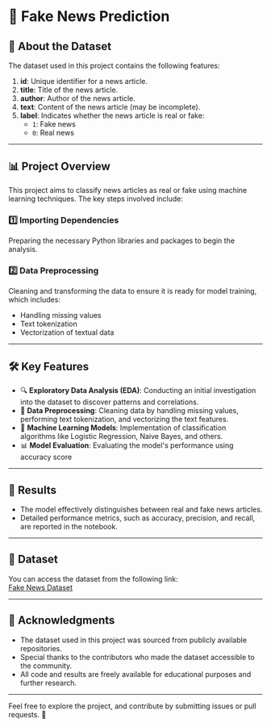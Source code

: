 # 📰 Fake News Prediction

## 📂 About the Dataset

The dataset used in this project contains the following features:

1. **id**: Unique identifier for a news article.
2. **title**: Title of the news article.
3. **author**: Author of the news article.
4. **text**: Content of the news article (may be incomplete).
5. **label**: Indicates whether the news article is real or fake:
   - `1`: Fake news
   - `0`: Real news

---

## 📊 Project Overview

This project aims to classify news articles as real or fake using machine learning techniques. The key steps involved include:

### 1️⃣ **Importing Dependencies**
Preparing the necessary Python libraries and packages to begin the analysis.

### 2️⃣ **Data Preprocessing**
Cleaning and transforming the data to ensure it is ready for model training, which includes:
- Handling missing values
- Text tokenization
- Vectorization of textual data

---

## 🛠️ Key Features

- 🔍 **Exploratory Data Analysis (EDA)**: Conducting an initial investigation into the dataset to discover patterns and correlations.
- 🧹 **Data Preprocessing**: Cleaning data by handling missing values, performing text tokenization, and vectorizing the text features.
- 🤖 **Machine Learning Models**: Implementation of classification algorithms like Logistic Regression, Naive Bayes, and others.
- 📊 **Model Evaluation**: Evaluating the model's performance using accuracy score

---

## 🚀 Results

- The model effectively distinguishes between real and fake news articles.
- Detailed performance metrics, such as accuracy, precision, and recall, are reported in the notebook.

---

## 📂 Dataset

You can access the dataset from the following link:  
[Fake News Dataset](https://drive.google.com/file/d/1KusRDxbYXUigb3tz1RfeobnPoDHL6cGW/view?usp=drive_link)

---

## 🙏 Acknowledgments

- The dataset used in this project was sourced from publicly available repositories.
- Special thanks to the contributors who made the dataset accessible to the community.
- All code and results are freely available for educational purposes and further research.

---

Feel free to explore the project, and contribute by submitting issues or pull requests. 🌟
